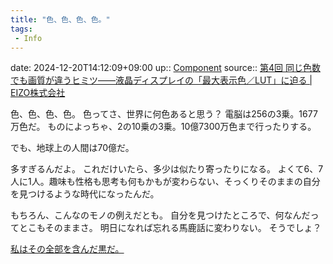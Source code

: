```yaml
---
title: "色、色、色、色。"
tags:
 - Info
---
```


date: 2024-12-20T14:12:09+09:00
up:: [Component](../Bar/Novel/Chaos/Component.md)
source:: [第4回 同じ色数でも画質が違うヒミツ――液晶ディスプレイの「最大表示色／LUT」に迫る | EIZO株式会社](https://www.eizo.co.jp/eizolibrary/other/itmedia02_04/)

色、色、色、色。
色ってさ、世界に何色あると思う？
電脳は256の3乗。1677万色だ。
ものによっちゃ、2の10乗の3乗。10億7300万色まで行ったりする。

でも、地球上の人間は70億だ。

多すぎるんだよ。
これだけいたら、多少は似たり寄ったりになる。
よくて6、7人に1人。趣味も性格も思考も何もかもが変わらない、そっくりそのままの自分を見つけるような時代になったんだ。

もちろん、こんなのモノの例えだとも。
自分を見つけたところで、何なんだってとこもそのままさ。
明日になれば忘れる馬鹿話に変わりない。
そうでしょ？

[私はその全部を含んだ黒だ。](私はその全部を含んだ黒だ。.md)